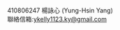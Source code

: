 <body>
<div id="info">
410806247 楊詠心 (Yung-Hsin Yang)<br>
聯絡信箱:<a href="mailto:ykelly1123.ky@gmail.com">ykelly1123.ky@gmail.com</a>
</div>
</body>

